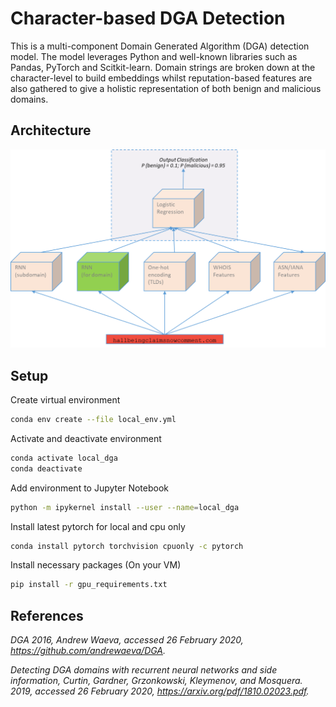 # Character-based DGA Detection

This is a multi-component Domain Generated Algorithm (DGA) detection model. The model leverages Python and well-known libraries such as Pandas, PyTorch and Scitkit-learn. Domain strings are broken down at the character-level to build embeddings whilst reputation-based features are also gathered to give a holistic representation of both benign and malicious domains.

## Architecture

![](img/dga_architecture.png)

## Setup

Create virtual environment

```bash
conda env create --file local_env.yml
```

Activate and deactivate environment
```bash
conda activate local_dga
conda deactivate
```
Add environment to Jupyter Notebook
```bash
python -m ipykernel install --user --name=local_dga
```

Install latest pytorch for local and cpu only
```bash
conda install pytorch torchvision cpuonly -c pytorch
```

Install necessary packages (On your VM)
```bash
pip install -r gpu_requirements.txt
```

## References

*DGA 2016, Andrew Waeva, accessed 26 February 2020, https://github.com/andrewaeva/DGA.*

*Detecting DGA domains with recurrent neural networks and side information, Curtin, Gardner, Grzonkowski, Kleymenov, and Mosquera. 2019, accessed 26 February 2020, https://arxiv.org/pdf/1810.02023.pdf.*


